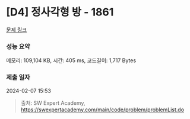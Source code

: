 # [D4] 정사각형 방 - 1861 

[문제 링크](https://swexpertacademy.com/main/code/problem/problemDetail.do?contestProbId=AV5LtJYKDzsDFAXc) 

### 성능 요약

메모리: 109,104 KB, 시간: 405 ms, 코드길이: 1,717 Bytes

### 제출 일자

2024-02-07 15:53



> 출처: SW Expert Academy, https://swexpertacademy.com/main/code/problem/problemList.do